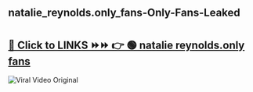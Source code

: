 
 ## natalie_reynolds.only_fans-Only-Fans-Leaked

# <h2><a href="https://clipsfans.com/natalie_reynolds.only_fans&ref=git">🔗 Click to LINKS ⏩⏩ 👉 🟢 natalie reynolds.only fans </a></h2>

<a href="https://clipsfans.com/natalie_reynolds.only_fans&ref=git" rel="nofollow" data-target="animated-image.originalLink"><img src="https://i.ibb.co.com/xMMVF88/686577567.gif" alt="Viral Video Original" style="max-width: 100%; display: inline-block;" data-target="animated-image.originalImage"></a>
